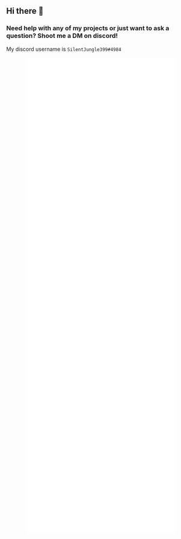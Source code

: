 ## Hi there 👋
### Need help with any of my projects or just want to ask a question? Shoot me a DM on discord!
My discord username is `SilentJungle399#4984`

<p align="center">
  <img align="center" src="/github-metrics.svg" alt="Metrics" width="400">
</p

<!-- Messages From cool ppl below: -->
<!-- 00 was here -->
